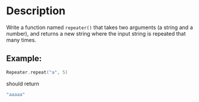 # Description

Write a function named `repeater()` that takes two arguments (a string and a number), and returns a new string where the input string is repeated that many times.

## Example:

```cpp
Repeater.repeat("a", 5)
```

should return

```cpp
"aaaaa"
```
